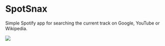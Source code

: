 # SpotSnax

Simple Spotify app for searching the current track on Google, YouTube or Wikipedia.

![](http://i.imgur.com/2YwMm.png)
